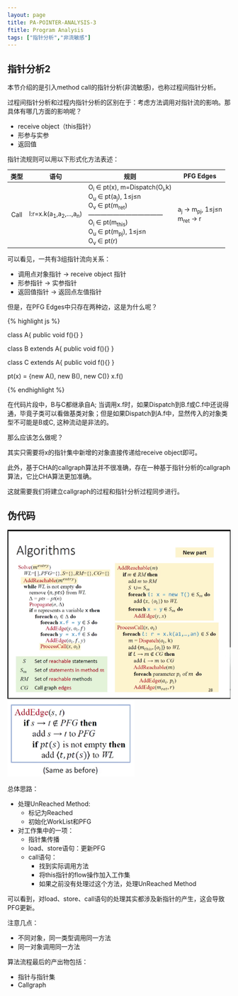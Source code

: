 ```yaml
---
layout: page
title: PA-POINTER-ANALYSIS-3
ftitle: Program Analysis
tags: ["指针分析","非流敏感"]
---
```


## 指针分析2
本节介绍的是引入method call的指针分析(非流敏感)，也称过程间指针分析。

过程间指针分析和过程内指针分析的区别在于：考虑方法调用对指针流的影响。那具体有哪几方面的影响呢？

+ receive object（this指针）
+ 形参与实参
+ 返回值

指针流规则可以用以下形式化方法表述：

|类型|语句|规则|PFG Edges|
|:----:|-----|------|-----|
|Call|l:r=x.k(a<sub>1</sub>,a<sub>2</sub>,...,a<sub>n</sub>)|O<sub>i</sub>&nbsp;∈&nbsp;pt(x),&nbsp;m=Dispatch(O<sub>i</sub>,k)<br>O<sub>u</sub>&nbsp;∈&nbsp;pt(a<sub>j</sub>),&nbsp;1≤j≤n<br>O<sub>v</sub>&nbsp;∈&nbsp;pt(m<sub>ret</sub>)<br> ————————————<br>O<sub>i</sub>&nbsp;∈&nbsp;pt(m<sub>this</sub>)<br>O<sub>u</sub>&nbsp;∈&nbsp;pt(m<sub>pj</sub>),&nbsp;1≤j≤n<br>O<sub>v</sub>&nbsp;∈&nbsp;pt(r)|a<sub>j</sub>&nbsp;→&nbsp;m<sub>pj</sub>,&nbsp;1≤j≤n<br>m<sub>ret</sub>&nbsp;→&nbsp;r|

可以看见，一共有3组指针流向关系：
+ 调用点对象指针 → receive object 指针
+ 形参指针 → 实参指针
+ 返回值指针 → 返回点左值指针

但是，在PFG Edges中只存在两种边，这是为什么呢？

{% highlight js %}

class A{
  public void f(){}
}

class B extends A{
  public void f(){}
}

class C extends A{
  public void f(){}
}

pt(x) = {new A(), new B(), new C()}
x.f()

{% endhighlight %}

在代码片段中，B与C都继承自A; 当调用x.f时，如果Dispatch到B.f或C.f中还说得通，毕竟子类可以看做基类对象；但是如果Dispatch到A.f中，显然传入的对象类型不可能是B或C, 这种流动是非法的。

那么应该怎么做呢？

其实只需要将x的指针集中新增的对象直接传递给receive object即可。

此外，基于CHA的callgraph算法并不很准确，存在一种基于指针分析的callgraph算法，它比CHA算法更加准确。

这就需要我们将建立callgraph的过程和指针分析过程同步进行。

## 伪代码
![](/public/pic/program_analysis/8.png)
![](/public/pic/program_analysis/9.png)

总体思路：
+ 处理UnReached Method:
  + 标记为Reached
  + 初始化WorkList和PFG
+ 对工作集中的一项：
  + 指针集传播
  + load、store语句：更新PFG
  + call语句：
    + 找到实际调用方法
    + 将this指针的flow操作加入工作集
    + 如果之前没有处理过这个方法，处理UnReached Method

可以看到，对load、store、call语句的处理其实都涉及新指针的产生，这会导致PFG更新。

注意几点：
+ 不同对象，同一类型调用同一方法
+ 同一对象调用同一方法

算法流程最后的产出物包括：
+ 指针与指针集
+ Callgraph
